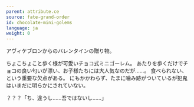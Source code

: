 ```yaml
---
parent: attribute.ce
source: fate-grand-order
id: chocolate-mini-golems
language: ja
weight: 0
---
```


アヴィケブロンからのバレンタインの贈り物。

ちょこちょこと歩く様が可愛いチョコ式ミニゴーレム。
あたりを歩くだけでチョコの良い匂いが漂い、お子様たちには大人気なのだが……。
食べられない、という重要な欠点がある。
にもかかわらず、たまに噛み跡がついているが犯鬼はいまだに明らかにされていない。

？？？「ち、違うし……吾ではないし……」
